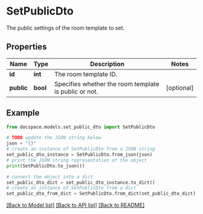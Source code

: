 # SetPublicDto

The public settings of the room template to set.

## Properties

Name | Type | Description | Notes
------------ | ------------- | ------------- | -------------
**id** | **int** | The room template ID. | 
**public** | **bool** | Specifies whether the room template is public or not. | [optional] 

## Example

```python
from docspace.models.set_public_dto import SetPublicDto

# TODO update the JSON string below
json = "{}"
# create an instance of SetPublicDto from a JSON string
set_public_dto_instance = SetPublicDto.from_json(json)
# print the JSON string representation of the object
print(SetPublicDto.to_json())

# convert the object into a dict
set_public_dto_dict = set_public_dto_instance.to_dict()
# create an instance of SetPublicDto from a dict
set_public_dto_from_dict = SetPublicDto.from_dict(set_public_dto_dict)
```
[[Back to Model list]](../README.md#documentation-for-models) [[Back to API list]](../README.md#documentation-for-api-endpoints) [[Back to README]](../README.md)


